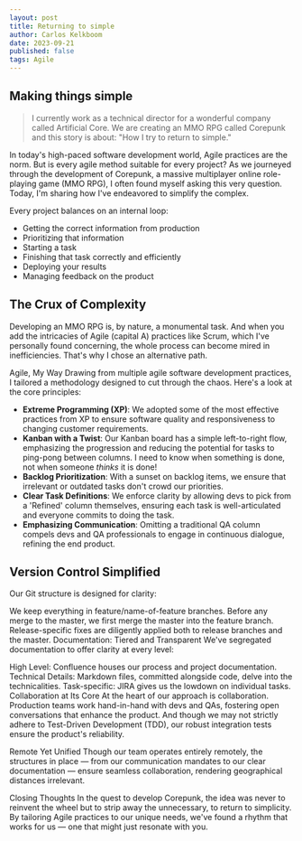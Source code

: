 ```yaml
---
layout: post
title: Returning to simple 
author: Carlos Kelkboom
date: 2023-09-21
published: false
tags: Agile
---
```


## Making things simple

> I currently work as a technical director for a wonderful company called Artificial Core. We are creating an MMO RPG called Corepunk and this story is about: "How I try to return to simple."

In today's high-paced software development world, Agile practices are the norm. But is every agile method suitable for every project? As we journeyed through the development of Corepunk, a massive multiplayer online role-playing game (MMO RPG), I often found myself asking this very question. Today, I'm sharing how I've endeavored to simplify the complex.

Every project balances on an internal loop:

* Getting the correct information from production
* Prioritizing that information
* Starting a task
* Finishing that task correctly and efficiently
* Deploying your results
* Managing feedback on the product



## The Crux of Complexity
Developing an MMO RPG is, by nature, a monumental task. And when you add the intricacies of Agile (capital A) practices like Scrum, which I've personally found concerning, the whole process can become mired in inefficiencies. That's why I chose an alternative path.

Agile, My Way
Drawing from multiple agile software development practices, I tailored a methodology designed to cut through the chaos. Here's a look at the core principles:

* **Extreme Programming (XP)**: We adopted some of the most effective practices from XP to ensure software quality and responsiveness to changing customer requirements.
* **Kanban with a Twist**: Our Kanban board has a simple left-to-right flow, emphasizing the progression and reducing the potential for tasks to ping-pong between columns. I need to know when something is done, not when someone *thinks* it is done!
* **Backlog Prioritization**: With a sunset on backlog items, we ensure that irrelevant or outdated tasks don't crowd our priorities.
* **Clear Task Definitions**: We enforce clarity by allowing devs to pick from a 'Refined' column themselves, ensuring each task is well-articulated and everyone commits to doing the task.
* **Emphasizing Communication**: Omitting a traditional QA column compels devs and QA professionals to engage in continuous dialogue, refining the end product.

## Version Control Simplified
Our Git structure is designed for clarity:

We keep everything in feature/name-of-feature branches.
Before any merge to the master, we first merge the master into the feature branch.
Release-specific fixes are diligently applied both to release branches and the master.
Documentation: Tiered and Transparent
We've segregated documentation to offer clarity at every level:

High Level: Confluence houses our process and project documentation.
Technical Details: Markdown files, committed alongside code, delve into the technicalities.
Task-specific: JIRA gives us the lowdown on individual tasks.
Collaboration at Its Core
At the heart of our approach is collaboration. Production teams work hand-in-hand with devs and QAs, fostering open conversations that enhance the product. And though we may not strictly adhere to Test-Driven Development (TDD), our robust integration tests ensure the product's reliability.

Remote Yet Unified
Though our team operates entirely remotely, the structures in place — from our communication mandates to our clear documentation — ensure seamless collaboration, rendering geographical distances irrelevant.

Closing Thoughts
In the quest to develop Corepunk, the idea was never to reinvent the wheel but to strip away the unnecessary, to return to simplicity. By tailoring Agile practices to our unique needs, we've found a rhythm that works for us — one that might just resonate with you.